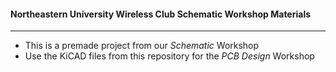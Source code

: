 #### Northeastern University Wireless Club Schematic Workshop Materials
---
* This is a premade project from our _Schematic_ Workshop 
* Use the KiCAD files from this repository for the _PCB Design_ Workshop
